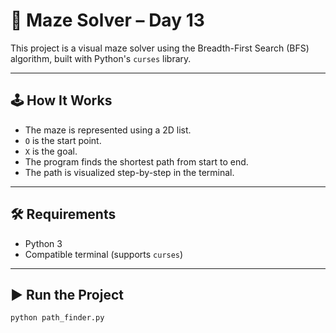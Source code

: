 # 🧭 Maze Solver – Day 13

This project is a visual maze solver using the Breadth-First Search (BFS) algorithm, built with Python's `curses` library.

---

## 🕹️ How It Works

- The maze is represented using a 2D list.
- `O` is the start point.
- `X` is the goal.
- The program finds the shortest path from start to end.
- The path is visualized step-by-step in the terminal.

---

## 🛠️ Requirements

- Python 3
- Compatible terminal (supports `curses`)

---

## ▶️ Run the Project

```bash
python path_finder.py
